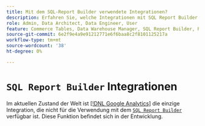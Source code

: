 ```yaml
---
title: Mit dem SQL-Report Builder verwendete Integrationen?
description: Erfahren Sie, welche Integrationen mit SQL Report Builder verwendet werden können.
role: Admin, Data Architect, Data Engineer, User
feature: Commerce Tables, Data Warehouse Manager, SQL Report Builder, Reports
source-git-commit: 6e2f9e4a9e91212771e6f6baa8c2f8101125217a
workflow-type: tm+mt
source-wordcount: '38'
ht-degree: 0%

---
```


# `SQL Report Builder` Integrationen

Im aktuellen Zustand der Welt ist [[!DNL Google Analytics]](../importing-data/integrations/google-analytics.md) die einzige Integration, die nicht für die Verwendung mit dem [`SQL Report Builder`](../dev-reports/sql-rpt-bldr.md) verfügbar ist. Diese Funktion befindet sich in der Entwicklung.
